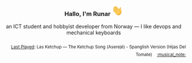 <h3 align="center">Hallo, I'm Runar <img src="./assets/wave.gif" width="30px" height="30px"></h3>

<div align="center">an ICT student and hobbyist developer from Norway — I like devops and mechanical keyboards</div>

<br/>
<div align="right"><sub>
  <a href="https://www.last.fm/user/runarsf">Last Played</a>: Las Ketchup &mdash; The Ketchup Song (Aserejé) - Spanglish Version (Hijas Del Tomate) &nbsp;&nbsp; <a href="https:&#x2F;&#x2F;www.last.fm&#x2F;music&#x2F;Las+Ketchup&#x2F;_&#x2F;The+Ketchup+Song+(Aserej%C3%A9)+-+Spanglish+Version">:musical_note:</a>
</sub></div>

